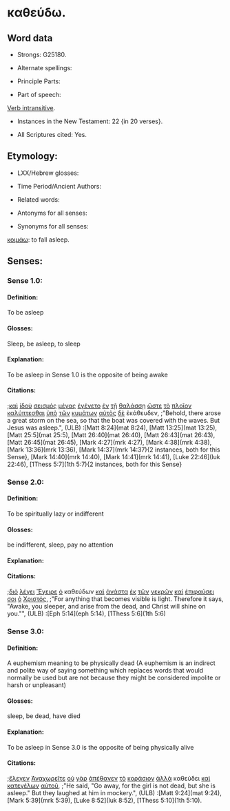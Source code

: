 # καθεύδω.

<!-- Status: S3=Needs2ndReview -->
<!-- Lexica used for edits: BDAG, FFM, LN, A-S -->

## Word data

* Strongs: G25180.


* Alternate spellings:

* Principle Parts: 

* Part of speech: 

[Verb intransitive](http://ugg.readthedocs.io/en/latest/verb_intransitive.html).

* Instances in the New Testament: 22 {in 20 verses}.

* All Scriptures cited: Yes.

## Etymology: 

* LXX/Hebrew glosses: 

* Time Period/Ancient Authors: 

* Related words: 

* Antonyms for all senses:

* Synonyms for all senses: 

 [κοιμάω](../G28370/01.md): to fall asleep.

## Senses:

### Sense 1.0:

#### Definition: 

To be asleep

#### Glosses:

Sleep, be asleep, to sleep

#### Explanation:

To be asleep in Sense 1.0 is the opposite of being awake

#### Citations:

;[καὶ](../G25320/01.md) [ἰδοὺ](../G37080/01.md) [σεισμὸς](../G45780/01.md) [μέγας](../G31730/01.md) [ἐγένετο](../G10960/01.md) [ἐν](../G17220/01.md) [τῇ](../G35880/01.md) [θαλάσσῃ](../G22810/01.md) [ὥστε](../G56200/01.md) [τὸ](../G35880/01.md) [πλοῖον](../G41430/01.md) [καλύπτεσθαι](../G25720/01.md) [ὑπὸ](../G52590/01.md) [τῶν](../G35880/01.md) [κυμάτων](../G29490/01.md) [αὐτὸς](../G08460/01.md) [δὲ](../G11610/01.md) ἐκάθευδεν, 
;"Behold, there arose a great storm on the sea, so that the boat was covered with the waves. But Jesus was asleep.", (ULB)
:[Matt 8:24](mat 8:24),  [Matt 13:25](mat 13:25),  [Matt 25:5](mat 25:5),  [Matt 26:40](mat 26:40),  [Matt 26:43](mat 26:43),  [Matt 26:45](mat 26:45),  [Mark 4:27](mrk 4:27),  [Mark 4:38](mrk 4:38),  [Mark 13:36](mrk 13:36),  [Mark 14:37](mrk 14:37){2 instances, both for this Sense},  [Mark 14:40](mrk 14:40),  [Mark 14:41](mrk 14:41),  [Luke 22:46](luk 22:46),  [1Thess 5:7](1th 5:7){2 instances, both for this Sense}

### Sense 2.0:

#### Definition: 

To be spiritually lazy or indifferent

#### Glosses:

be indifferent, sleep, pay no attention

#### Explanation:

#### Citations:

;[διὸ](../G13520/01.md) [λέγει](../G30040/01.md) [Ἔγειρε](../G14530/01.md) [ὁ](../G35880/01.md) καθεύδων [καὶ](../G25320/01.md) [ἀνάστα](../G04500/01.md) [ἐκ](../G15370/01.md) [τῶν](../G35880/01.md) [νεκρῶν](../G34980/01.md) [καὶ](../G25320/01.md) [ἐπιφαύσει](../G20170/01.md) [σοι](../G47710/01.md) [ὁ](../G35880/01.md) [Χριστός](../G55470/01.md), 
;"For anything that becomes visible is light. Therefore it says, "Awake, you sleeper, and arise from the dead, and Christ will shine on you."", (ULB)
:[Eph 5:14](eph 5:14),  [1Thess 5:6](1th 5:6)

### Sense 3.0:

#### Definition: 

A euphemism meaning to be physically dead (A euphemism is an indirect and polite way of saying something which replaces words that would normally be used but are not because they might be considered impolite or harsh or unpleasant) 

#### Glosses:

sleep, be dead, have died

#### Explanation:

To be asleep in Sense 3.0 is the opposite of being physically alive

#### Citations:

;[ἔλεγεν](../G30040/01.md) [Ἀναχωρεῖτε](../G04020/01.md) [οὐ](../G37560/01.md) [γὰρ](../G10630/01.md) [ἀπέθανεν](../G05990/01.md) [τὸ](../G35880/01.md) [κοράσιον](../G28770/01.md) [ἀλλὰ](../G02350/01.md) καθεύδει [καὶ](../G25320/01.md) [κατεγέλων](../G26060/01.md) [αὐτοῦ](../G08460/01.md), 
;"He said, "Go away, for the girl is not dead, but she is asleep." But they laughed at him in mockery.", (ULB)
:[Matt 9:24](mat 9:24),  [Mark 5:39](mrk 5:39),  [Luke 8:52](luk 8:52),  [1Thess 5:10](1th 5:10).
